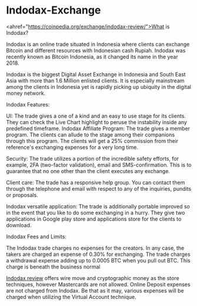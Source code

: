 # Indodax-Exchange

<ahref="https://coinpedia.org/exchange/indodax-review/">What is Indodax?</A> 

Indodax is an online trade situated in Indonesia where clients can exchange Bitcoin and different resources with Indonesian cash Rupiah. Indodax was recently known as Bitcoin Indonesia, as it changed its name in the year 2018. 

Indodax is the biggest Digital Asset Exchange in Indonesia and South East Asia with more than 1.6 Million enlisted clients. It is especially mainstream among the clients in Indonesia yet is rapidly picking up ubiquity in the digital money network. 

Indodax Features: 

UI: The trade gives a one of a kind and an easy to use stage for its clients. They can check the Live Chart highlight to peruse the instability inside any predefined timeframe. 
Indodax Affiliate Program: The trade gives a member program. The clients can allude to the stage among their companions through this program. The clients will get a 25% commission from their reference's exchanging expenses for a very long time. 

Security: The trade utilizes a portion of the incredible safety efforts, for example, 2FA (two-factor validation), email and SMS-confirmation. This is to guarantee that no one other than the client executes any exchange. 

Client care: The trade has a responsive help group. You can contact them through the telephone and email with respect to any of the inquiries, pundits or proposals. 

Indodax versatile application: The trade is additionally portable improved so in the event that you like to do some exchanging in a hurry. They give two applications in Google play store and applications store for the clients to download. 

Indodax Fees and Limits: 

The Indodax trade charges no expenses for the creators. In any case, the takers are charged an expense of 0.30% for exchanging. The trade charges a withdrawal expense adding up to 0.0005 BTC when you pull out BTC. This charge is beneath the business normal 

<a href="https://coinpedia.org/exchange/indodax-review/">Indodax review</A> offers wire move and cryptographic money as the store techniques, however Mastercards are not allowed. Online Deposit expenses are not charged from Indodax. Be that as it may, various expenses will be charged when utilizing the Virtual Account technique.
